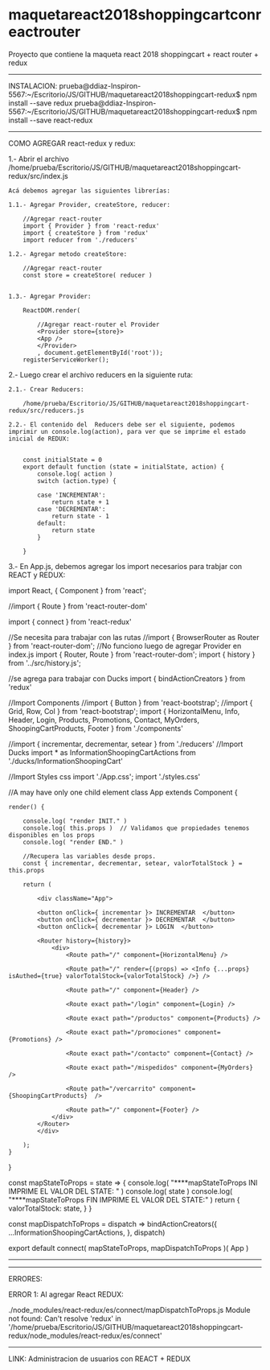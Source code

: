 # maquetareact2018shoppingcartconreactrouter
Proyecto que contiene la maqueta react 2018 shoppingcart + react router + redux


******************************************************************
INSTALACION:
prueba@ddiaz-Inspiron-5567:~/Escritorio/JS/GITHUB/maquetareact2018shoppingcart-redux$ npm install --save redux
prueba@ddiaz-Inspiron-5567:~/Escritorio/JS/GITHUB/maquetareact2018shoppingcart-redux$ npm install --save react-redux




******************************************************************
COMO AGREGAR react-redux y redux:

1.- Abrir el archivo /home/prueba/Escritorio/JS/GITHUB/maquetareact2018shoppingcart-redux/src/index.js

	Acá debemos agregar las siguientes librerías:

	1.1.- Agregar Provider, createStore, reducer:
 
		//Agregar react-router
		import { Provider } from 'react-redux'
		import { createStore } from 'redux'
		import reducer from './reducers'

	1.2.- Agregar metodo createStore:

		//Agregar react-router
		const store = createStore( reducer )


	1.3.- Agregar Provider:

		ReactDOM.render(

		    //Agregar react-router el Provider
		    <Provider store={store}>
			<App />
		    </Provider>
		    , document.getElementById('root'));
		registerServiceWorker();


2.- Luego crear el archivo reducers en la siguiente ruta:

	2.1.- Crear Reducers:

		/home/prueba/Escritorio/JS/GITHUB/maquetareact2018shoppingcart-redux/src/reducers.js

	2.2.- El contenido del  Reducers debe ser el siguiente, podemos imprimir un console.log(action), para ver que se imprime el estado inicial de REDUX:


		const initialState = 0
		export default function (state = initialState, action) {
		    console.log( action )
		    switch (action.type) {

			case 'INCREMENTAR':
			    return state + 1
			case 'DECREMENTAR':
			    return state - 1
			default: 
			    return state
		    }

		}

3.- En App.js, debemos agregar los import necesarios para trabjar con REACT y REDUX:


import React, { Component } from 'react';

//import { Route } from 'react-router-dom'

import { connect } from 'react-redux'

//Se necesita para trabajar con las rutas
//import { BrowserRouter as Router } from 'react-router-dom'; //No funciono luego de agregar Provider en index.js
import { Router, Route } from 'react-router-dom';
import { history } from '../src/history.js';

//se agrega para trabajar con Ducks
import { bindActionCreators } from 'redux'

//Import Components
//import { Button } from 'react-bootstrap';
//import { Grid, Row, Col } from 'react-bootstrap';
import { HorizontalMenu, Info, Header, Login, Products, Promotions, Contact, MyOrders, ShoopingCartProducts, Footer } from './components'

//import { incrementar, decrementar, setear } from './reducers'
//Import Ducks
import * as InformationShoopingCartActions from './ducks/InformationShoopingCart'

//Import Styles css
import './App.css';
import './styles.css'


//A <Router> may have only one child element
class App extends Component {
	
	render() {

		console.log( "render INIT." )
		console.log( this.props )  // Validamos que propiedades tenemos disponibles en los props 
		console.log( "render END." )

		//Recupera las variables desde props.
		const { incrementar, decrementar, setear, valorTotalStock } = this.props

		return (
    
			<div className="App">

			<button onClick={ incrementar }> INCREMENTAR  </button>
			<button onClick={ decrementar }> DECREMENTAR  </button>	
			<button onClick={ decrementar }> LOGIN  </button>	

			<Router history={history}>
				<div>
					<Route path="/" component={HorizontalMenu} />

					<Route path="/" render={(props) => <Info {...props} isAuthed={true} valorTotalStock={valorTotalStock} />} />

					<Route path="/" component={Header} />
					
					<Route exact path="/login" component={Login} />			
								
					<Route exact path="/productos" component={Products} />
					
					<Route exact path="/promociones" component={Promotions} />
					
					<Route exact path="/contacto" component={Contact} />
					
					<Route exact path="/mispedidos" component={MyOrders} />

					<Route path="/vercarrito" component={ShoopingCartProducts}  />

					<Route path="/" component={Footer} />
				</div>
			</Router>
			</div>
      
		);
	}
}


const mapStateToProps = state => {
	console.log( "****mapStateToProps INI IMPRIME EL VALOR DEL STATE: " )
	console.log( state )
	console.log( "****mapStateToProps  FIN IMPRIME EL VALOR DEL STATE:" )
	return {
		valorTotalStock: state,
	}
}

const mapDispatchToProps = dispatch => bindActionCreators({
	...InformationShoopingCartActions,
  }, dispatch)


export default connect( 
	mapStateToProps, 
	mapDispatchToProps )( App )









******************************************************************





******************************************************************
ERRORES:

ERROR 1:  Al agregar React REDUX:

./node_modules/react-redux/es/connect/mapDispatchToProps.js
Module not found: Can't resolve 'redux' in '/home/prueba/Escritorio/JS/GITHUB/maquetareact2018shoppingcart-redux/node_modules/react-redux/es/connect'






******************************************************************




LINK:
Administracion de usuarios con REACT + REDUX

